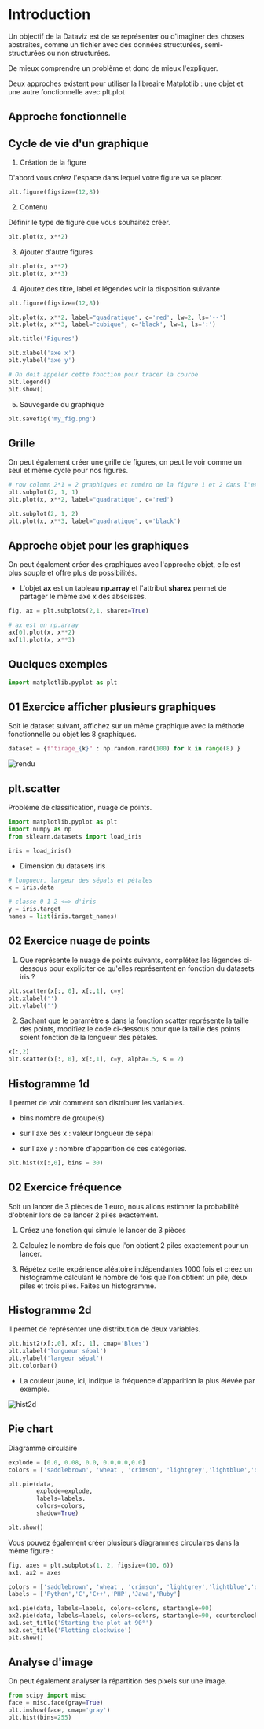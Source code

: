 # Introduction

Un objectif de la Dataviz est de se représenter ou d'imaginer des choses abstraites, comme un fichier avec des données structurées, semi-structurées ou non structurées.

De mieux comprendre un problème et donc de mieux l'expliquer.

Deux approches existent pour utiliser la libreaire Matplotlib : une objet et une autre fonctionnelle avec plt.plot

## Approche fonctionnelle

## Cycle de vie d'un graphique

1. Création de la figure

D'abord vous créez l'espace dans lequel votre figure va se placer.

```python
plt.figure(figsize=(12,8))
```

2. Contenu

Définir le type de figure que vous souhaitez créer.

```python
plt.plot(x, x**2)
```

3. Ajouter d'autre figures

```python
plt.plot(x, x**2)
plt.plot(x, x**3)
```

4. Ajoutez des titre, label et légendes voir la disposition suivante

```python
plt.figure(figsize=(12,8))

plt.plot(x, x**2, label="quadratique", c='red', lw=2, ls='--')
plt.plot(x, x**3, label="cubique", c='black', lw=1, ls=':')

plt.title('Figures')

plt.xlabel('axe x')
plt.ylabel('axe y')

# On doit appeler cette fonction pour tracer la courbe
plt.legend()
plt.show()
```

5. Sauvegarde du graphique

```python
plt.savefig('my_fig.png')
```

## Grille

On peut également créer une grille de figures, on peut le voir comme un seul et même cycle pour nos figures.

```python
# row column 2*1 = 2 graphiques et numéro de la figure 1 et 2 dans l'exemple ci-dessous
plt.subplot(2, 1, 1)
plt.plot(x, x**2, label="quadratique", c='red')

plt.subplot(2, 1, 2)
plt.plot(x, x**3, label="quadratique", c='black')
```

## Approche objet pour les graphiques 

On peut également créer des graphiques avec l'approche objet, elle est plus souple et offre plus de possibilités.

- L'objet **ax** est un tableau **np.array** et l'attribut **sharex** permet de partager le même axe x des abscisses.


```python
fig, ax = plt.subplots(2,1, sharex=True)

# ax est un np.array 
ax[0].plot(x, x**2)
ax[1].plot(x, x**3)
```

## Quelques exemples

```python
import matplotlib.pyplot as plt
```

## 01 Exercice afficher plusieurs graphiques

Soit le dataset suivant, affichez sur un même graphique avec la méthode fonctionnelle ou objet les 8 graphiques.

```python
dataset = {f"tirage_{k}" : np.random.rand(100) for k in range(8) }
```

![rendu](images/graph.png)


## plt.scatter

Problème de classification, nuage de points.

```python
import matplotlib.pyplot as plt
import numpy as np
from sklearn.datasets import load_iris

iris = load_iris()
```

- Dimension du datasets iris 

```python
# longueur, largeur des sépals et pétales
x = iris.data 

# classe 0 1 2 <=> d'iris
y = iris.target
names = list(iris.target_names)
```

## 02 Exercice nuage de points

1. Que représente le nuage de points suivants, complétez les légendes ci-dessous pour expliciter ce qu'elles représentent en fonction du datasets iris ?

```python
plt.scatter(x[:, 0], x[:,1], c=y)
plt.xlabel('')
plt.ylabel('')
```

2. Sachant que le paramètre **s** dans la fonction scatter représente la taille des points, modifiez le code ci-dessous pour que la taille des points soient fonction de la longueur des pétales.

```python
x[:,2]
plt.scatter(x[:, 0], x[:,1], c=y, alpha=.5, s = 2)
```

## Histogramme 1d

Il permet de voir comment son distribuer les variables.

- bins nombre de groupe(s)

- sur l'axe des x : valeur longueur de sépal

- sur l'axe y : nombre d'apparition de ces catégories.

```python
plt.hist(x[:,0], bins = 30)
```

## 02 Exercice fréquence 

Soit un lancer de 3 pièces de 1 euro, nous allons estimner la probabilité d'obtenir lors de ce lancer 2 piles exactement.

1. Créez une fonction qui simule le lancer de 3 pièces

2. Calculez le nombre de fois que l'on obtient 2 piles exactement pour un lancer.

3. Répétez cette expérience aléatoire indépendantes 1000 fois et créez un histogramme calculant le nombre de fois que l'on obtient un pile, deux piles et trois piles. Faites un histogramme.

## Histogramme 2d

Il permet de représenter une distribution de deux variables.

```python
plt.hist2(x[:,0], x[:, 1], cmap='Blues')
plt.xlabel('longueur sépal')
plt.ylabel('largeur sépal')
plt.colorbar()
``` 

- La couleur jaune, ici, indique la fréquence d'apparition la plus élévée par exemple.

![hist2d](images/hist2d.png)

## Pie chart

Diagramme circulaire

```python
explode = [0.0, 0.08, 0.0, 0.0,0.0,0.0]
colors = ['saddlebrown', 'wheat', 'crimson', 'lightgrey','lightblue','darkblue']

plt.pie(data, 
        explode=explode, 
        labels=labels, 
        colors=colors, 
        shadow=True)

plt.show()
```

Vous pouvez également créer plusieurs diagrammes circulaires dans la même figure :

```python
fig, axes = plt.subplots(1, 2, figsize=(10, 6))
ax1, ax2 = axes

colors = ['saddlebrown', 'wheat', 'crimson', 'lightgrey','lightblue','darkblue']
labels = ['Python','C','C++','PHP','Java','Ruby']

ax1.pie(data, labels=labels, colors=colors, startangle=90)
ax2.pie(data, labels=labels, colors=colors, startangle=90, counterclock=False)
ax1.set_title('Starting the plot at 90°')
ax2.set_title('Plotting clockwise')
plt.show()
```

## Analyse d'image

On peut également analyser la répartition des pixels sur une image.

```python
from scipy import misc
face = misc.face(gray=True)
plt.imshow(face, cmap='gray')
plt.hist(bins=255)
```
